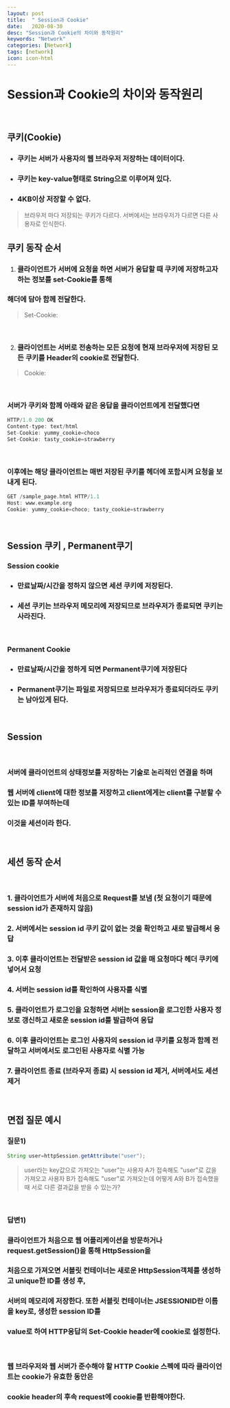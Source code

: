 ```yaml
---
layout: post
title:  " Session과 Cookie"
date:   2020-08-30
desc: "Session과 Cookie의 차이와 동작원리"
keywords: "Network"
categories: [Network]
tags: [network]
icon: icon-html
---
```


Session과 Cookie의 차이와 동작원리
=====

<br/>

## 쿠키(Cookie)
+ ### 쿠키는 서버가 사용자의 웹 브라우저 저장하는 데이터이다.
+ ### 쿠키는 key-value형태로 String으로 이루어져 있다.
+ ### 4KB이상 저장할 수 없다.

> 브라우저 마다 저장되는 쿠키가 다르다. 서버에서는 브라우저가 다르면 다른 사용자로 인식한다.

## 쿠키 동작 순서
1. ### 클라이언트가 서버에 요청을 하면 서버가 응답할 때 쿠키에 저장하고자 하는 정보를 set-Cookie를 통해
### 해더에 담아 함께 전달한다.
> Set-Cookie:<cookie-name><cookie-value>
<br/>

2. ### 클라이언트는 서버로 전송하는 모든 요청에 현재 브라우저에 저장된 모든 쿠키를 Header의 cookie로 전달한다.
> Cookie: <cookie-name><cookie-value>

<br/>

### 서버가 쿠키와 함께 아래와 같은 응답을 클라이언트에게 전달했다면
``` c
HTTP/1.0 200 OK
Content-type: text/html
Set-Cookie: yummy_cookie=choco
Set-Cookie: tasty_cookie=strawberry

```

<br/>

### 이후에는 해당 클라이언트는 매번 저장된 쿠키를 헤더에 포함시켜 요청을 보내게 된다.

``` c
GET /sample_page.html HTTP/1.1
Host: www.example.org
Cookie: yummy_cookie=choco; tasty_cookie=strawberry
```

<br/>

## Session 쿠키 , Permanent쿠기
### Session cookie
+ ### 만료날짜/시간을 정하지 않으면 세션 쿠키에 저장된다.
+ ### 세션 쿠키는 브라우저 메모리에 저장되므로 브라우저가 종료되면 쿠키는 사라진다.

<br/>

### Permanent Cookie
+ ### 만료날짜/시간을 정하게 되면 Permanent쿠기에 저장된다
+ ### Permanent쿠기는 파일로 저장되므로 브라우저가 종료되더라도 쿠키는 남아있게 된다.

<br/>

## Session

<br/>

### 서버에 클라이언트의 상태정보를 저장하는 기술로 논리적인 연결을 하며
### 웹 서버에 client에 대한 정보를 저장하고 client에게는 client를 구분할 수 있는 ID를 부여하는데
### 이것을 세션이라 한다.

<br/>

## 세션 동작 순서

<br/>

### 1. 클라이언트가 서버에 처음으로 Request를 보냄 (첫 요청이기 때문에 session id가 존재하지 않음)
### 2. 서버에서는 session id 쿠키 값이 없는 것을 확인하고 새로 발급해서 응답
### 3. 이후 클라이언트는 전달받은 session id 값을 매 요청마다 헤더 쿠키에 넣어서 요청
### 4. 서버는 session id를 확인하여 사용자를 식별
### 5. 클라이언트가 로그인을 요청하면 서버는 session을 로그인한 사용자 정보로 갱신하고 새로운 session id를 발급하여 응답
### 6. 이후 클라이언트는 로그인 사용자의 session id 쿠키를 요청과 함께 전달하고 서버에서도 로그인된 사용자로 식별 가능
### 7. 클라이언트 종료 (브라우저 종료) 시 session id 제거, 서버에서도 세션 제거

<br/>

## 면접 질문 예시
### 질문1)
``` java
String user=httpSession.getAttribute("user");
```
> user라는 key값으로 가져오는 "user"는 사용자 A가 접속해도 "user"로 값을 가져오고 사용자 B가 접속해도
> "user"로 가져오는데 어떻게 A와 B가 접속했을때 서로 다른 결과값을 받을 수 있는가?

<br/>

### 답변1)
### 클라이언트가 처음으로 웹 어플리케이션을 방문하거나 request.getSession()을 통해 HttpSession을
### 처음으로 가져오면 서블릿 컨테이너는 새로운 HttpSession객체를 생성하고 unique한 ID를 생성 후,
### 서버의 메모리에 저장한다. 또한 서블릿 컨테이너는 JSESSIONID란 이름을 key로, 생성한 session ID를
### value로 하여 HTTP응답의 Set-Cookie header에 cookie로 설정한다.

<br/>

### 웹 브라우저와 웹 서버가 준수해야 할 HTTP Cookie 스펙에 따라 클라이언트는 cookie가 유효한 동안은
### cookie header의 후속 request에 cookie를 반환해야한다.
